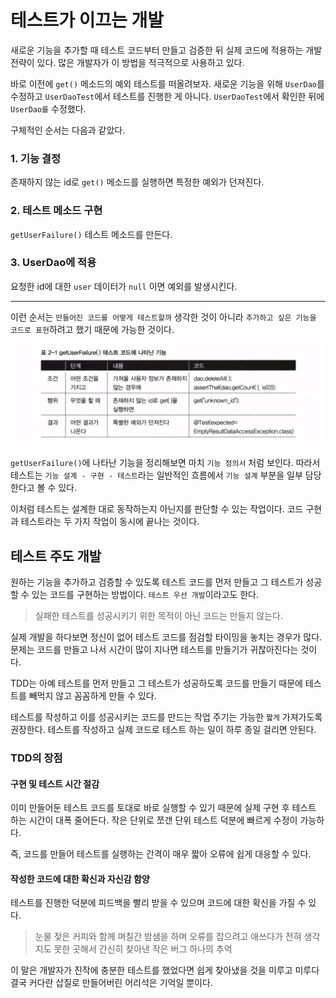 # 테스트가 이끄는 개발

새로운 기능을 추가할 때 테스트 코드부터 만들고 검증한 뒤 실제 코드에 적용하는 개발 전략이 있다. 많은 개발자가 이 방법을 적극적으로 사용하고 있다.

바로 이전에 `get()` 메소드의 예외 테스트를 떠올려보자. 새로운 기능을 위해 `UserDao`를 수정하고 `UserDaoTest`에서 테스트를 진행한 게 아니다. `UserDaoTest`에서 확인한 뒤에 `UserDao를` 수정했다.

구체적인 순서는 다음과 같았다.

### 1. 기능 결정

존재하지 않는 id로 `get()` 메소드를 실행하면 특정한 예외가 던져진다.

### 2. 테스트 메소드 구현

`getUserFailure()` 테스트 메소드를 만든다.

### 3. UserDao에 적용

요청한 id에 대한 `user` 데이터가 `null` 이면 예외를 발생시킨다.

---

이런 순서는 `만들어진 코드를 어떻게 테스트할까` 생각한 것이 아니라 `추가하고 싶은 기능을 코드로 표현`하려고 했기 때문에 가능한 것이다.

![](../../.gitbook/assets/toby/getUserFailure.png)

`getUserFailure()`에 나타난 기능을 정리해보면 마치 `기능 정의서` 처럼 보인다. 따라서 테스트는 `기능 설계 - 구현 - 테스트`라는 일반적인 흐름에서 `기능 설계` 부분을 일부 담당한다고 볼 수 있다.

이처럼 테스트는 설계한 대로 동작하는지 아닌지를 판단할 수 있는 작업이다. 코드 구현과 테스트라는 두 가지 작업이 동시에 끝나는 것이다.

## 테스트 주도 개발

원하는 기능을 추가하고 검증할 수 있도록 테스트 코드를 먼저 만들고 그 테스트가 성공할 수 있는 코드를 구현하는 방법이다. `테스트 우선 개발`이라고도 한다.

> 실패한 테스트를 성공시키기 위한 목적이 아닌 코드는 만들지 않는다.

실제 개발을 하다보면 정신이 없어 테스트 코드를 점검할 타이밍을 놓치는 경우가 많다. 문제는 코드를 만들고 나서 시간이 많이 지나면 테스트를 만들기가 귀찮아진다는 것이다.

TDD는 아예 테스트를 먼저 만들고 그 테스트가 성공하도록 코드를 만들기 때문에 테스트를 빼먹지 않고 꼼꼼하게 만들 수 있다.

테스트를 작성하고 이를 성공시키는 코드를 만드는 작업 주기는 가능한 `짧게` 가져가도록 권장한다. 테스트를 작성하고 실제 코드로 테스트 하는 일이 하루 종일 걸리면 안된다.

### TDD의 장점
#### 구현 및 테스트 시간 절감

이미 만들어둔 테스트 코드를 토대로 바로 실행할 수 있기 때문에 실제 구현 후 테스트 하는 시간이 대폭 줄어든다. 작은 단위로 쪼갠 단위 테스트 덕분에 빠르게 수정이 가능하다.

즉, 코드를 만들어 테스트를 실행하는 간격이 매우 짧아 오류에 쉽게 대응할 수 있다.

#### 작성한 코드에 대한 확신과 자신감 함양

테스트를 진행한 덕분에 피드백을 빨리 받을 수 있으며 코드에 대한 확신을 가질 수 있다.

> 눈물 젖은 커피와 함께 며칠간 밤샘을 하며 오류를 잡으려고 애쓰다가 전혀 생각지도 못한 곳해서 간신히 찾아낸 작은 버그 하나의 추억

이 말은 개발자가 진작에 충분한 테스트를 했었다면 쉽게 찾아냈을 것을 미루고 미루다 결국 커다란 삽질로 만들어버린 어리석은 기억일 뿐이다.